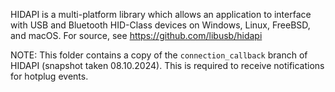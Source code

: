 HIDAPI is a multi-platform library which allows an application to interface with USB and Bluetooth HID-Class devices on Windows, Linux, FreeBSD, and macOS.
For source, see https://github.com/libusb/hidapi

NOTE: This folder contains a copy of the `connection_callback` branch of HIDAPI (snapshot taken 08.10.2024). This is required to receive notifications for hotplug events.
